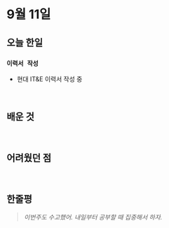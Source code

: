 # 9월 11일

## 오늘 한일

### `이력서 작성`

- 현대 IT&E 이력서 작성 중

<br>

## 배운 것

<br>

## 어려웠던 점

<br>

## 한줄평

> _이번주도 수고했어. 내일부터 공부할 때 집중해서 하자._

<br>
